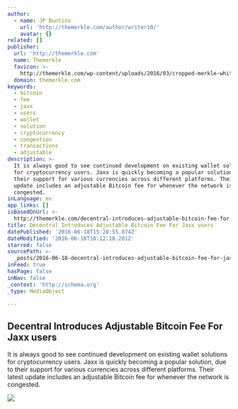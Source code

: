 ```yaml
---
author:
  - name: JP Buntinx
    url: 'http://themerkle.com/author/writer10/'
    avatar: {}
related: []
publisher:
  url: 'http://themerkle.com'
  name: Themerkle
  favicon: >-
    http://themerkle.com/wp-content/uploads/2016/03/cropped-merkle-white-1-192x192.png
  domain: themerkle.com
keywords:
  - bitcoin
  - fee
  - jaxx
  - users
  - wallet
  - solution
  - cryptocurrency
  - congestion
  - transactions
  - adjustable
description: >-
  It is always good to see continued development on existing wallet solutions
  for cryptocurrency users. Jaxx is quickly becoming a popular solution, due to
  their support for various currencies across different platforms. Their latest
  update includes an adjustable Bitcoin fee for whenever the network is
  congested.
inLanguage: en
app_links: []
isBasedOnUrl: >-
  http://themerkle.com/decentral-introduces-adjustable-bitcoin-fee-for-jaxx-users/
title: Decentral Introduces Adjustable Bitcoin Fee For Jaxx users
datePublished: '2016-06-18T15:28:55.874Z'
dateModified: '2016-06-18T10:12:18.281Z'
starred: false
sourcePath: >-
  _posts/2016-06-18-decentral-introduces-adjustable-bitcoin-fee-for-jaxx-users.md
inFeed: true
hasPage: false
inNav: false
_context: 'http://schema.org'
_type: MediaObject

---
```

<article style=""><h1>Decentral Introduces Adjustable Bitcoin Fee For Jaxx users</h1><p>It is always good to see continued development on existing wallet solutions for cryptocurrency users. Jaxx is quickly becoming a popular solution, due to their support for various currencies across different platforms. Their latest update includes an adjustable Bitcoin fee for whenever the network is congested.</p><img src="http://themerkle.com/wp-content/uploads/2016/06/Jaxx.jpg" /></article>